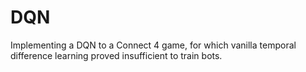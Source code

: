 # DQN
Implementing a DQN to a Connect 4 game, for which vanilla temporal difference learning proved insufficient to train bots.
